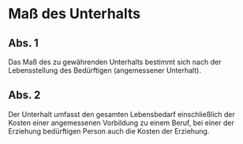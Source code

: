 # Maß des Unterhalts



## Abs. 1

 Das Maß des zu gewährenden Unterhalts bestimmt sich nach der Lebensstellung des Bedürftigen (angemessener Unterhalt).

## Abs. 2

 Der Unterhalt umfasst den gesamten Lebensbedarf einschließlich der Kosten einer angemessenen Vorbildung zu einem Beruf, bei einer der Erziehung bedürftigen Person auch die Kosten der Erziehung. 

